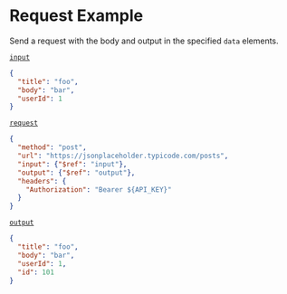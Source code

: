 # Request Example

Send a request with the body and output in the specified `data` elements.

[`input`](https://macchiato.dev/data)

```json
{
  "title": "foo",
  "body": "bar",
  "userId": 1
}
```

[`request`](https://macchiato.dev/request)

```json
{
  "method": "post",
  "url": "https://jsonplaceholder.typicode.com/posts",
  "input": {"$ref": "input"},
  "output": {"$ref": "output"},
  "headers": {
    "Authorization": "Bearer ${API_KEY}"
  }
}
```

[`output`](https://macchiato.dev/data)

```json
{
  "title": "foo",
  "body": "bar",
  "userId": 1,
  "id": 101
}
```